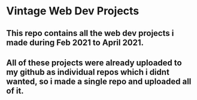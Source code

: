# Vintage Web Dev Projects

## This repo contains all the web dev projects i made during Feb 2021 to April 2021.

## All of these projects were already uploaded to my github as individual repos which i didnt wanted, so i made a single repo and uploaded all of it.